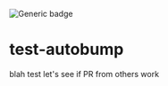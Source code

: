 
![Generic badge](https://img.shields.io/github/v/release/SHuang-Broad/test-autobump)

# test-autobump
blah test
let's see if PR from others work


